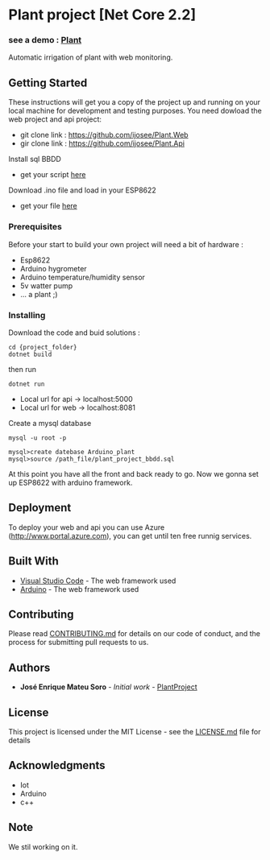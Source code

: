 # Plant project [Net Core 2.2]
### see a demo : [Plant](https://plantweb.azurewebsites.net/home)

Automatic irrigation of plant with web monitoring.
## Getting Started

These instructions will get you a copy of the project up and running on your local machine for development and testing purposes. 
You need dowload the web project and api project: 
 - git clone link : https://github.com/ijosee/Plant.Web
 - gir clone link : https://github.com/ijosee/Plant.Api

Install sql BBDD
  * get your script [here](https://github.com/ijosee/Plant_project/blob/master/sql_database.sql)

Download .ino file and load in your ESP8622
  * get your file [here](https://github.com/ijosee/Plant_project/blob/master/arduino_script.io)

### Prerequisites

Before your start to build your own project will need a bit of hardware : 
 - Esp8622
 - Arduino hygrometer
 - Arduino temperature/humidity sensor
 - 5v watter pump
 - ... a plant ;)
 
### Installing

Download the code and buid solutions : 
```
cd {project_folder}
dotnet build
```
then run 
```
dotnet run
```

- Local url for api -> localhost:5000
- Local url for web -> localhost:8081

Create a mysql database

```
mysql -u root -p

mysql>create datebase Arduino_plant
mysql>source /path_file/plant_project_bbdd.sql
```

At this point you have all the front and back ready to go. Now we gonna set up ESP8622 with arduino framework.

## Deployment

To deploy your web and api you can use Azure (http://www.portal.azure.com), you can get until ten free runnig services.

## Built With

* [Visual Studio Code](http://www.code.visualstudio.com/) - The web framework used
* [Arduino](https://www.arduino.cc/) - The web framework used

## Contributing

Please read [CONTRIBUTING.md](https://github.com/ijosee/Plant_project/blob/master/CONTRIBUTING.md) for details on our code of conduct, and the process for submitting pull requests to us.


## Authors

* **José Enrique Mateu Soro** - *Initial work* - [PlantProject](https://github.com/ijosee/Plant_project/)

## License

This project is licensed under the MIT License - see the [LICENSE.md](LICENSE.md) file for details

## Acknowledgments

* Iot
* Arduino
* c++

## Note
We stil working on it. 
